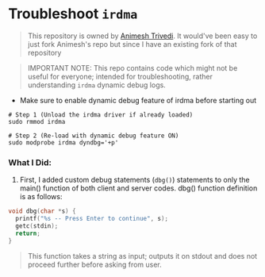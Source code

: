 # Troubleshoot `irdma`

> This repository is owned by [Animesh Trivedi](https://github.com/animeshtrivedi/rdma-example.git). It would've been easy to just fork Animesh's repo but since I have an existing fork of that repository 

> IMPORTANT NOTE: This repo contains code which might not be useful for everyone; intended for troubleshooting, rather understanding `irdma` dynamic debug logs.

* Make sure to enable dynamic debug feature of irdma before starting out

```shell
# Step 1 (Unload the irdma driver if already loaded)
sudo rmmod irdma

# Step 2 (Re-load with dynamic debug feature ON)
sudo modprobe irdma dyndbg='+p'
```

### What I Did:

1. First, I added custom debug statements (`dbg()`) statements to only the main() function of both client and server codes. dbg() function definition is as follows:

  ```C
  void dbg(char *s) {
    printf("%s -- Press Enter to continue", s);
    getc(stdin);
    return;
  }
  ```

  > This function takes a string as input; outputs it on stdout and does not proceed further before asking from user.

